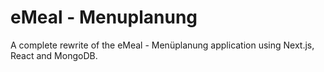 # eMeal - Menuplanung

A complete rewrite of the eMeal - Menüplanung application using Next.js, React and MongoDB.
